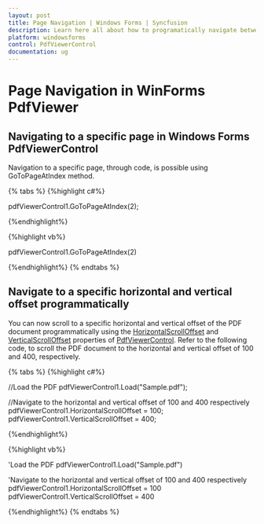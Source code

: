 ```yaml
---
layout: post
title: Page Navigation | Windows Forms | Syncfusion
description: Learn here all about how to programatically navigate between pages and inside pages of Syncfusion Windows Forms PdfViewer Control and more.
platform: windowsforms
control: PdfViewerControl
documentation: ug
---
```

# Page Navigation in WinForms PdfViewer

## Navigating to a specific page in Windows Forms PdfViewerControl

Navigation to a specific page, through code, is possible using GoToPageAtIndex method.

{% tabs %}
{%highlight c#%}

pdfViewerControl1.GoToPageAtIndex(2);

{%endhighlight%}

{%highlight vb%}


pdfViewerControl1.GoToPageAtIndex(2)

{%endhighlight%}
{% endtabs %}

## Navigate to a specific horizontal and vertical offset programmatically

You can now scroll to a specific horizontal and vertical offset of the PDF document programmatically using the [HorizontalScrollOffset](https://help.syncfusion.com/cr/windowsforms/Syncfusion.Windows.Forms.PdfViewer.PdfViewerControl.html#Syncfusion_Windows_Forms_PdfViewer_PdfViewerControl_HorizontalScrollOffset) and [VerticalScrollOffset](https://help.syncfusion.com/cr/windowsforms/Syncfusion.Windows.Forms.PdfViewer.PdfViewerControl.html#Syncfusion_Windows_Forms_PdfViewer_PdfViewerControl_VerticalScrollOffset) properties of [PdfViewerControl](https://help.syncfusion.com/cr/windowsforms/Syncfusion.Windows.Forms.PdfViewer.PdfViewerControl.html). Refer to the following code, to scroll the PDF document to the horizontal and vertical offset of 100 and 400, respectively.

{% tabs %}
{%highlight c#%}

//Load the PDF
pdfViewerControl1.Load("Sample.pdf");

//Navigate to the horizontal and vertical offset of 100 and 400 respectively
pdfViewerControl1.HorizontalScrollOffset = 100;
pdfViewerControl1.VerticalScrollOffset = 400;

{%endhighlight%}

{%highlight vb%}


'Load the PDF
pdfViewerControl1.Load("Sample.pdf")

'Navigate to the horizontal and vertical offset of 100 and 400 respectively
pdfViewerControl1.HorizontalScrollOffset = 100
pdfViewerControl1.VerticalScrollOffset = 400

{%endhighlight%}
{% endtabs %}